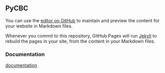 ## PyCBC

You can use the [editor on GitHub](https://github.com/ligo-cbc/ligo-cbc.github.io/edit/master/README.md) to maintain and preview the content for your website in Markdown files.

Whenever you commit to this repository, GitHub Pages will run [Jekyll](https://jekyllrb.com/) to rebuild the pages in your site, from the content in your Markdown files.

### Documentation

[documentation](ligo-cbc.github.io/pycbc/latest/html/)
